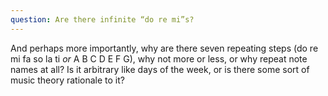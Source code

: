 ```yaml
---
question: Are there infinite “do re mi”s?
---
```


And perhaps more importantly, why are there seven repeating steps (do re mi fa so la ti *or* A B C D E F G), why not more or less, or why repeat note names at all? Is it arbitrary like days of the week, or is there some sort of music theory rationale to it?
